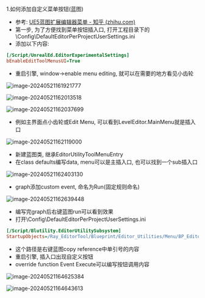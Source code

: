1.如何添加自定义菜单按钮(蓝图)

+   参考: [UE5蓝图扩展编辑器菜单 - 知乎 (zhihu.com)](https://zhuanlan.zhihu.com/p/641112033)
+   第一步, 为了方便找到菜单按钮插入口, 打开工程目录下的\Config\DefaultEditorPerProjectUserSettings.ini
+   添加以下内容:

```ini
[/Script/UnrealEd.EditorExperimentalSettings]
bEnableEditToolMenusUI=True
```

+   重启引擎, window->enable menu editing, 就可以在需要的地方看见小齿轮

![image-20240521161921777](E:\UE_Project\NewGame\plugins\Ray_EditorTool\Resources\DocImg\image-20240521161921777.png)

![image-20240521162013518](E:\UE_Project\NewGame\plugins\Ray_EditorTool\Resources\DocImg\image-20240521162013518.png)

![image-20240521162037699](E:\UE_Project\NewGame\plugins\Ray_EditorTool\Resources\DocImg\image-20240521162037699.png)

+   例如主界面点小齿轮或Edit Menu, 可以看到LevelEditor.MainMenu就是插入口

![image-20240521162119000](E:\UE_Project\NewGame\plugins\Ray_EditorTool\Resources\DocImg\image-20240521162119000.png)



+   新建蓝图类, 继承EditorUtilityToolMenuEntry
+   在class defaults编写data, menu可以是主插入口, 也可以找到一个sub插入口

![image-20240521162403130](E:\UE_Project\NewGame\plugins\Ray_EditorTool\Resources\DocImg\image-20240521162403130.png)

+   graph添加custom event, 命名为Run(固定规则命名)

![image-20240521162639448](E:\UE_Project\NewGame\plugins\Ray_EditorTool\Resources\DocImg\image-20240521162639448.png)

+   编写完graph后右键蓝图run可以看到效果
+   打开\Config\DefaultEditorPerProjectUserSettings.ini

```ini
[/Script/Blutility.EditorUtilitySubsystem]
StartupObjects=/Ray_EditorTool/Blueprint/Editor_Utilities/Menu/BP_EditorToolMenue.BP_EditorToolMenue
```

+   这个路径是右键蓝图copy reference中单引号的内容
+   重启引擎, 插入口出现自定义按钮
+   override function Event Execute可以编写按钮调用内容





![image-20240521164625384](E:\UE_Project\NewGame\plugins\Ray_EditorTool\Resources\DocImg\image-20240521164625384.png)

![image-20240521164643613](E:\UE_Project\NewGame\plugins\Ray_EditorTool\Resources\DocImg\image-20240521164643613.png)